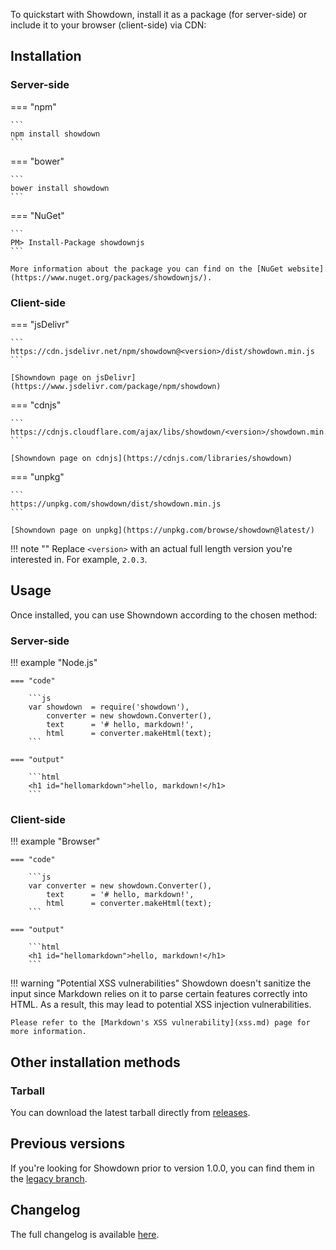 To quickstart with Showdown, install it as a package (for server-side) or include it to your browser (client-side) via CDN:

## Installation

### Server-side

=== "npm"

    ```
    npm install showdown
    ```

=== "bower"

    ```
    bower install showdown
    ```

=== "NuGet"

    ```
    PM> Install-Package showdownjs
    ```

    More information about the package you can find on the [NuGet website](https://www.nuget.org/packages/showdownjs/).

### Client-side

=== "jsDelivr"

    ```
    https://cdn.jsdelivr.net/npm/showdown@<version>/dist/showdown.min.js
    ```
    
    [Showndown page on jsDelivr](https://www.jsdelivr.com/package/npm/showdown)

=== "cdnjs"

    ```
    https://cdnjs.cloudflare.com/ajax/libs/showdown/<version>/showdown.min.js
    ```

    [Showndown page on cdnjs](https://cdnjs.com/libraries/showdown)

=== "unpkg"

    ```
    https://unpkg.com/showdown/dist/showdown.min.js
    ```

    [Showndown page on unpkg](https://unpkg.com/browse/showdown@latest/)

!!! note ""
    Replace `<version>` with an actual full length version you're interested in. For example, `2.0.3`.

## Usage

Once installed, you can use Showndown according to the chosen method:

### Server-side

!!! example "Node.js"

    === "code"

        ```js
        var showdown  = require('showdown'),
            converter = new showdown.Converter(),
            text      = '# hello, markdown!',
            html      = converter.makeHtml(text);
        ```
    
    === "output"

        ```html
        <h1 id="hellomarkdown">hello, markdown!</h1>
        ```

### Client-side

!!! example "Browser"

    === "code"

        ```js
        var converter = new showdown.Converter(),
            text      = '# hello, markdown!',
            html      = converter.makeHtml(text);
        ```

    === "output"

        ```html
        <h1 id="hellomarkdown">hello, markdown!</h1>
        ```

!!! warning "Potential XSS vulnerabilities"
    Showdown doesn't sanitize the input since Markdown relies on it to parse certain features correctly into HTML. As a result, this may lead to potential XSS injection vulnerabilities.

    Please refer to the [Markdown's XSS vulnerability](xss.md) page for more information.

## Other installation methods

### Tarball

You can download the latest tarball directly from [releases][releases].

## Previous versions

If you're looking for Showdown prior to version 1.0.0, you can find them in the [legacy branch][legacy-branch].

## Changelog

The full changelog is available [here][changelog].

[legacy-branch]: https://github.com/showdownjs/showdown/tree/legacy
[releases]: https://github.com/showdownjs/showdown/releases
[changelog]: https://github.com/showdownjs/showdown/blob/master/CHANGELOG.md